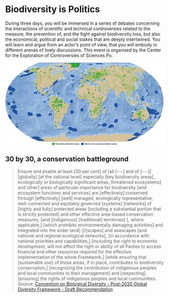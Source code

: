 # Biodiversity is Politics

During three days, you will be immersed in a series of debates concerning the interactions of scientific and technical controversies related to the measure, the prevention of, and the fight against biodiversity loss, but also the economical, political and social stakes that are deeply intertwined. You will learn and argue from an actor's point of view, that you will embody in different arenas of lively discussions. This event is organised by the Center for the Exploration of Controversies of Sciences Po.

![](/media/PA.png)

## 30 by 30, a conservation battleground



> Ensure and enable at least [30 per cent] of [all [---] and of [---]] [globally] [at the national level] especially [key biodiversity areas[, ecologically or biologically significant areas, threatened ecosystems] and other] areas of particular importance for biodiversity [and ecosystem functions and services] are [effectively] conserved through [effectively] [well] managed, ecologically representative, well-connected and equitably governed [systems] [networks] of [highly and fully] protected areas [including a substantial portion that is strictly protected] and other effective area-based conservation measures, [and [indigenous] [traditional] territories] [, where applicable,] [which prohibits environmentally damaging activities] and integrated into the wider land[-]/[scapes] and seascapes [and national and regional ecological networks], [in accordance with national priorities and capabilities,] [including the right to economic development, will not affect the right or ability of all Parties to access financial and other resources required for the effective implementation of the whole Framework,] [while ensuring that [sustainable use] of these areas, if in place, contributes to biodiversity conservation,] [recognizing the contribution of indigenous peoples and local communities to their management] and [respecting] [ensuring] the rights of indigenous peoples and local communities. Source: [Convention on Biological Diversity - Post-2020 Global Diversity Framework - Draft Recommendation](https://www.cbd.int/doc/c/36ac/ae16/ff8fc251490eaa3184c70c06/wg2020-04-crp-06-add1-en.pdf)
